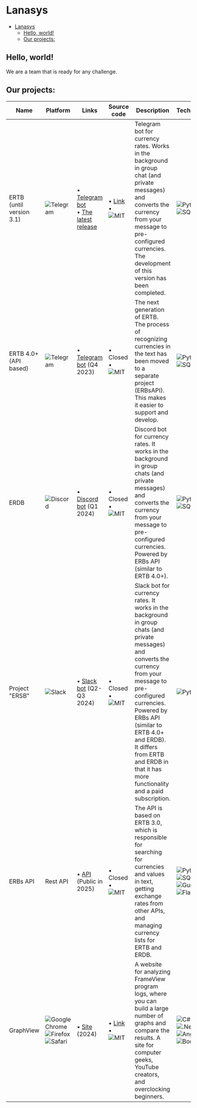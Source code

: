 # Lanasys
- [Lanasys](#lanasys)
  - [Hello, world!](#hello-world)
  - [Our projects:](#our-projects)

## Hello, world!
We are a team that is ready for any challenge.
## Our projects:
| Name                     | Platform                                                                                                                                                                                                                                                                                                                                                 | Links                                                                                                                                                            | Source code                                                                                                                   | Description                                                                                                                                                                                                                                                                                                            | Technologies                                                                                                                                                                                                                                                                                                                                                                                                                                       | Status                                                                                                                                                                                                 |
| ------------------------ | -------------------------------------------------------------------------------------------------------------------------------------------------------------------------------------------------------------------------------------------------------------------------------------------------------------------------------------------------------- | ---------------------------------------------------------------------------------------------------------------------------------------------------------------- | ----------------------------------------------------------------------------------------------------------------------------- | ---------------------------------------------------------------------------------------------------------------------------------------------------------------------------------------------------------------------------------------------------------------------------------------------------------------------- | -------------------------------------------------------------------------------------------------------------------------------------------------------------------------------------------------------------------------------------------------------------------------------------------------------------------------------------------------------------------------------------------------------------------------------------------------- | ------------------------------------------------------------------------------------------------------------------------------------------------------------------------------------------------------ |
| ERTB (until version 3.1) | ![Telegram](https://img.shields.io/badge/Telegram-2CA5E0?style=for-the-badge&logo=telegram&logoColor=white)                                                                                                                                                                                                                                              | &bull; [Telegram bot](https://t.me/exchange_rates_vsk_bot)<br>&bull; [The latest release](https://github.com/Lanasys/exchange-rates-tg-bot/releases/tag/3.0.0r1) | &bull; [Link](https://github.com/Lanasys/exchange-rates-tg-bot)<br>&bull; ![MIT](https://badgen.net/static/license/MIT/green) | Telegram bot for currency rates. Works in the background in group chat (and private messages) and converts the currency from your message to pre-configured currencies. The development of this version has been completed.                                                                                            | ![Python](https://img.shields.io/badge/python-3670A0?style=flat-square&logo=python&logoColor=ffdd54)<br>![SQLite](https://img.shields.io/badge/sqlite-%2307405e.svg?style=flat-square&logo=sqlite&logoColor=white)                                                                                                                                                                                                                                 | ![Status](https://badgen.net/static/Status/Active/green)<br>![Development](https://badgen.net/static/Development/Ending/orange)<br>![Support](https://badgen.net/static/Support/Yes/green)             |
| ERTB 4.0+ (API based)    | ![Telegram](https://img.shields.io/badge/Telegram-2CA5E0?style=for-the-badge&logo=telegram&logoColor=white)                                                                                                                                                                                                                                              | &bull; [Telegram bot]() (Q4 2023)                                                                                                                                | &bull; Closed<br> &bull; ![MIT](https://badgen.net/static/license/MIT/green)                                                  | The next generation of ERTB. The process of recognizing currencies in the text has been moved to a separate project (ERBsAPI). This makes it easier to support and develop.                                                                                                                                            | ![Python](https://img.shields.io/badge/python-3670A0?style=flat-square&logo=python&logoColor=ffdd54)<br>![SQLite](https://img.shields.io/badge/sqlite-%2307405e.svg?style=flat-square&logo=sqlite&logoColor=white)                                                                                                                                                                                                                                 | ![Status](https://badgen.net/static/Status/Work%20in%20progress/blue)<br>![Development](https://badgen.net/static/Development/Active/green)<br>![Support](https://badgen.net/static/Support/No/red)    |
| ERDB                     | ![Discord](https://img.shields.io/badge/Discord-%235865F2.svg?style=flat-square&logo=discord&logoColor=white)                                                                                                                                                                                                                                            | &bull; [Discord bot]() (Q1 2024)                                                                                                                                 | &bull; Closed<br> &bull; ![MIT](https://badgen.net/static/license/MIT/green)                                                  | Discord bot for currency rates. It works in the background in group chats (and private messages) and converts the currency from your message to pre-configured currencies. Powered by ERBs API (similar to ERTB 4.0+).                                                                                                 | ![Python](https://img.shields.io/badge/python-3670A0?style=flat-square&logo=python&logoColor=ffdd54)<br>![SQLite](https://img.shields.io/badge/sqlite-%2307405e.svg?style=flat-square&logo=sqlite&logoColor=white)                                                                                                                                                                                                                                 | ![Status](https://badgen.net/static/Status/Work%20in%20progress/blue)<br>![Development](https://badgen.net/static/Development/Prending/orange)<br>![Support](https://badgen.net/static/Support/No/red) |
| Project "ERSB"           | ![Slack](https://img.shields.io/badge/Slack-4A154B?style=for-the-badge&logo=slack&logoColor=white)                                                                                                                                                                                                                                                       | &bull; [Slack bot]() (Q2-Q3 2024)                                                                                                                                | &bull; Closed<br> &bull; ![MIT](https://badgen.net/static/license/MIT/green)                                                  | Slack bot for currency rates. It works in the background in group chats (and private messages) and converts the currency from your message to pre-configured currencies. Powered by ERBs API (similar to ERTB 4.0+ and ERDB). It differs from ERTB and ERDB in that it has more functionality and a paid subscription. | ![Python](https://img.shields.io/badge/python-3670A0?style=flat-square&logo=python&logoColor=ffdd54)                                                                                                                                                                                                                                                                                                                                               | ![Status](https://badgen.net/static/Status/Work%20in%20progress/blue)<br>![Development](https://badgen.net/static/Development/Prending/orange)<br>![Support](https://badgen.net/static/Support/No/red) |
| ERBs API                 | Rest API                                                                                                                                                                                                                                                                                                                                                 | &bull; [API]() (Public in 2025)                                                                                                                                  | &bull; Closed<br> &bull; ![MIT](https://badgen.net/static/license/MIT/green)                                                  | The API is based on ERTB 3.0, which is responsible for searching for currencies and values in text, getting exchange rates from other APIs, and managing currency lists for ERTB and ERDB.                                                                                                                             | ![Python](https://img.shields.io/badge/python-3670A0?style=flat-square&logo=python&logoColor=ffdd54)<br>![SQLite](https://img.shields.io/badge/sqlite-%2307405e.svg?style=flat-square&logo=sqlite&logoColor=white)<br>![Gunicorn](https://img.shields.io/badge/gunicorn-%298729.svg?style=flat-square&logo=gunicorn&logoColor=white)<br>![Flask](https://img.shields.io/badge/flask-%23000.svg?style=flat-square&logo=flask&logoColor=white)       | ![Status](https://badgen.net/static/Status/Active/green)<br>![Development](https://badgen.net/static/Development/Active/green)<br>![Support](https://badgen.net/static/Support/No/red)                 |
| GraphView                | ![Google Chrome](https://img.shields.io/badge/Google%20Chrome-4285F4?style=for-the-badge&logo=GoogleChrome&logoColor=white)<br>![Firefox](https://img.shields.io/badge/Firefox-FF7139?style=for-the-badge&logo=Firefox-Browser&logoColor=white)<br>![Safari](https://img.shields.io/badge/Safari-000000?style=for-the-badge&logo=Safari&logoColor=white) | &bull; [Site]() (2024)                                                                                                                                           | &bull; [Link](https://github.com/Lanasys/GraphView)<br> &bull; ![MIT](https://badgen.net/static/license/MIT/green)            | A website for analyzing FrameView program logs, where you can build a large number of graphs and compare the results. A site for computer geeks, YouTube creators, and overclocking beginners.                                                                                                                         | ![C#](https://img.shields.io/badge/c%23-%23239120.svg?style=flat-square&logo=c-sharp&logoColor=white)<br>![.Net](https://img.shields.io/badge/.NET-5C2D91?style=flat-square&logo=.net&logoColor=white)<br>![Angular](https://img.shields.io/badge/angular-%23DD0031.svg?style=flat-square&logo=angular&logoColor=white)<br>![Bootstrap](https://img.shields.io/badge/bootstrap-%238511FA.svg?style=flat-square&logo=bootstrap&logoColor=white)<br> | ![Status](https://badgen.net/static/Status/Frozen/blue)<br>![Development](https://badgen.net/static/Development/Prending/orange)<br>![Support](https://badgen.net/static/Support/No/red)               |